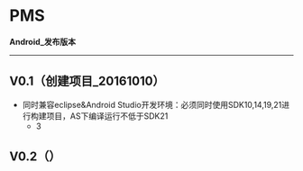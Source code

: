 # PMS
 **Android_发布版本**
* * *
## V0.1（创建项目_20161010）
 * 同时兼容eclipse&Android Studio开发环境：必须同时使用SDK10,14,19,21进行构建项目，AS下编译运行不低于SDK21
 	* 3

## V0.2（）
